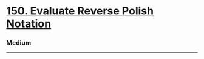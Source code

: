 # [150. Evaluate Reverse Polish Notation](https://leetcode.com/problems/evaluate-reverse-polish-notation/)
### Medium 
----
